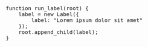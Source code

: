 <pre class='javascript prettyprint source'>
    function run_label(root) {
        label = new Label({
            label: "Lorem ipsum dolor sit amet"
        });
        root.append_child(label);
    }
</pre>
<script> prepare_example(); </script>
